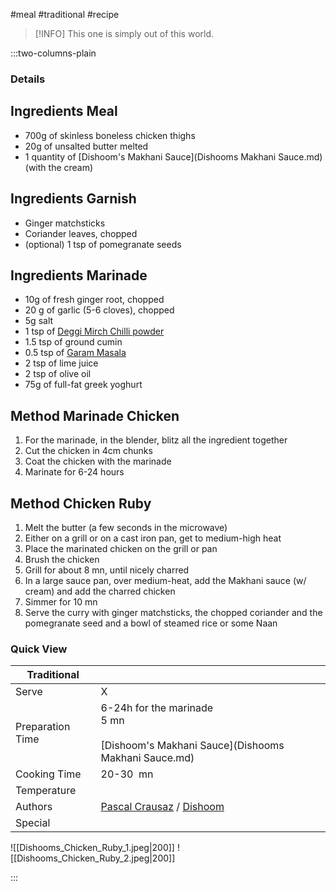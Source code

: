 #meal #traditional #recipe

> [!INFO]
> This one is simply out of this world.

:::two-columns-plain

### Details
## Ingredients Meal

- 700g of skinless boneless chicken thighs
- 20g of unsalted butter melted
- 1 quantity of [Dishoom's Makhani Sauce](Dishooms Makhani Sauce.md) (with the cream)


## Ingredients Garnish

- Ginger matchsticks
- Coriander leaves, chopped
- (optional) 1 tsp of pomegranate seeds


## Ingredients Marinade

- 10g of fresh ginger root, chopped
- 20 g of garlic (5-6 cloves), chopped
- 5g salt
- 1 tsp of [Deggi Mirch Chilli powder](https://www.amazon.com/MDH-Bright-Chilli-Powder-100gram/dp/B003P8N772/ref=sr_1_3?crid=3U5XUVHABFAW8&dchild=1&keywords=deggi+mirch&qid=1619319642&sprefix=deggi+m%2Caps%2C740&sr=8-3)
- 1.5 tsp of ground cumin
- 0.5 tsp of [Garam Masala](https://www.amazon.com/MDH-Garam-Masala-Spices-3-5-Ounce/dp/B002XH1BXI/ref=sr_1_2?dchild=1&keywords=garam+masala+mdh&qid=1619319729&sr=8-2)
- 2 tsp of lime juice
- 2 tsp of olive oil
- 75g of full-fat greek yoghurt


## Method Marinade Chicken

1. For the marinade, in the blender, blitz all the ingredient together
2. Cut the chicken in 4cm chunks
3. Coat the chicken with the marinade
4. Marinate for 6-24 hours

  


## Method Chicken Ruby

1. Melt the butter (a few seconds in the microwave)
2. Either on a grill or on a cast iron pan, get to medium-high heat
3. Place the marinated chicken on the grill or pan
4. Brush the chicken
5. Grill for about 8 mn, until nicely charred
6. In a large sauce pan, over medium-heat, add the Makhani sauce (w/ cream) and add the charred chicken
7. Simmer for 10 mn
8. Serve the curry with ginger matchsticks, the chopped coriander and the pomegranate seed and a bowl of steamed rice or some Naan





### Quick View
| Traditional      |                                                |
| ---------------- | ---------------------------------------------- |
| Serve            | X                                              |
| Preparation Time | 6-24h for the marinade  <br>5 mn<br><br>[Dishoom's Makhani Sauce](Dishooms Makhani Sauce.md) |
| Cooking Time     | 20-30  mn                                      |
| Temperature      |                                                |
| Authors          | [Pascal Crausaz](mailto:pascal@askpascal.com) / [Dishoom](https://www.amazon.com/Dishoom-Bombay-Love-Shamil-Thakrar/dp/1408890674) |
| Special          |                                                |

![[Dishooms_Chicken_Ruby_1.jpeg|200]]
![[Dishooms_Chicken_Ruby_2.jpeg|200]]

:::


